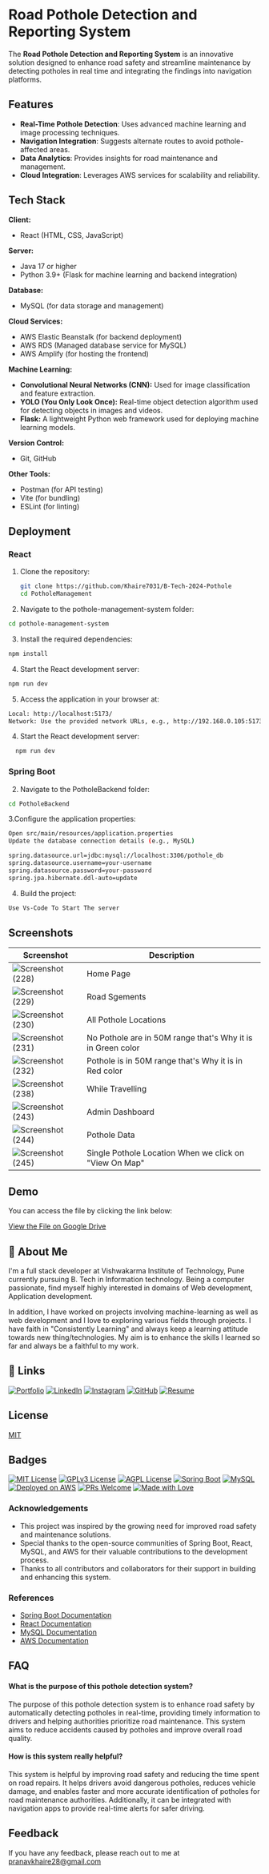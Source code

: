 
# Road Pothole Detection and Reporting System

The **Road Pothole Detection and Reporting System** is an innovative solution designed to enhance road safety and streamline maintenance by detecting potholes in real time and integrating the findings into navigation platforms.

## Features

- **Real-Time Pothole Detection**: Uses advanced machine learning and image processing techniques.
- **Navigation Integration**: Suggests alternate routes to avoid pothole-affected areas.
- **Data Analytics**: Provides insights for road maintenance and management.
- **Cloud Integration**: Leverages AWS services for scalability and reliability.



## Tech Stack

**Client:**  
- React (HTML, CSS, JavaScript)

**Server:**  
- Java 17 or higher  
- Python 3.9+ (Flask for machine learning and backend integration)

**Database:**  
- MySQL (for data storage and management)

**Cloud Services:**  
- AWS Elastic Beanstalk (for backend deployment)  
- AWS RDS (Managed database service for MySQL)  
- AWS Amplify (for hosting the frontend)

**Machine Learning:**  
- **Convolutional Neural Networks (CNN):** Used for image classification and feature extraction.  
- **YOLO (You Only Look Once):** Real-time object detection algorithm used for detecting objects in images and videos.  
- **Flask:** A lightweight Python web framework used for deploying machine learning models.

**Version Control:**  
- Git, GitHub

**Other Tools:**  
- Postman (for API testing)  
- Vite (for bundling)  
- ESLint (for linting)




## Deployment
### React

1. Clone the repository:
   ```bash
   git clone https://github.com/Khaire7031/B-Tech-2024-Pothole
   cd PotholeManagement

2. Navigate to the pothole-management-system folder:

```bash
cd pothole-management-system
```

3. Install the required dependencies:

```bash
npm install
```
4. Start the React development server:
```bash
npm run dev
```
5. Access the application in your browser at:
```bash
Local: http://localhost:5173/
Network: Use the provided network URLs, e.g., http://192.168.0.105:5173/.
```
4. Start the React development server:
```bash
  npm run dev
```

### Spring Boot

2. Navigate to the PotholeBackend folder:

```bash
cd PotholeBackend
```

3.Configure the application properties:

```bash
Open src/main/resources/application.properties
Update the database connection details (e.g., MySQL)

spring.datasource.url=jdbc:mysql://localhost:3306/pothole_db
spring.datasource.username=your-username
spring.datasource.password=your-password
spring.jpa.hibernate.ddl-auto=update

```
4. Build the project:
```bash
Use Vs-Code To Start The server
```

## Screenshots

| Screenshot | Description |
|------------|-------------|
| ![Screenshot (228)](https://github.com/user-attachments/assets/9c36b526-727b-44ad-b9fe-49eff17b6936) | Home Page |
| ![Screenshot (229)](https://github.com/user-attachments/assets/7e4a716a-ce31-4b8a-a276-857c694ee6a2) | Road Sgements |
| ![Screenshot (230)](https://github.com/user-attachments/assets/a31e8495-02c2-4793-8bce-a5276c7921a3) | All Pothole Locations |
| ![Screenshot (231)](https://github.com/user-attachments/assets/2d75f837-8cdd-4da9-a82a-0446bec1b60d) | No Pothole are in 50M range that's Why it is in Green color |
| ![Screenshot (232)](https://github.com/user-attachments/assets/b7e3d4a1-7601-4a1d-9301-49d112bb57f8) | Pothole is in 50M range that's Why it is in Red color |
| ![Screenshot (238)](https://github.com/user-attachments/assets/495501c9-93f3-45bb-ba91-81b45ebc7c3c) | While Travelling |
| ![Screenshot (243)](https://github.com/user-attachments/assets/3edf0f76-332e-4089-b5ad-9e606c1aca53) | Admin Dashboard |
| ![Screenshot (244)](https://github.com/user-attachments/assets/6624dcf1-6315-47c3-b27b-06a45752b207) | Pothole Data |
| ![Screenshot (245)](https://github.com/user-attachments/assets/3b6254ba-6295-48e3-ad77-e75c26e104a8) | Single Pothole Location When we click on "View On Map" |




## Demo
You can access the file by clicking the link below:

[View the File on Google Drive](https://drive.google.com/file/d/1jrn7okdW98Iro2vEkxm9cvSXRYzklbKy/view?usp=sharing)


## 🚀 About Me
I'm a full stack developer at Vishwakarma Institute of Technology, Pune currently pursuing B. Tech in Information technology. Being a computer passionate, find myself highly interested in domains of Web development, Application development. 

In addition, I have worked on projects involving machine-learning as well as web development and I love to exploring various fields through projects.
I have faith in "Consistently Learning" and always keep a learning attitude towards new thing/technologies. My aim is to enhance the skills I learned so far and always be a faithful to my work.
## 🔗 Links
[![Portfolio](https://img.shields.io/badge/my_portfolio-000?style=for-the-badge&logo=ko-fi&logoColor=white)](https://khairepranav.onrender.com/)
[![LinkedIn](https://img.shields.io/badge/linkedin-0A66C2?style=for-the-badge&logo=linkedin&logoColor=white)](https://www.linkedin.com/in/pranav-khaire-java-developer/)
[![Instagram](https://img.shields.io/badge/instagram-E4405F?style=for-the-badge&logo=instagram&logoColor=white)](https://www.instagram.com/pranav_khaire_70/)
[![GitHub](https://img.shields.io/badge/github-181717?style=for-the-badge&logo=github&logoColor=white)](https://github.com/Khaire7031)
[![Resume](https://img.shields.io/badge/resume-000000?style=for-the-badge&logo=resume&logoColor=white)](https://example.com/your-resume-link)  



## License

[MIT](https://choosealicense.com/licenses/mit/)


## Badges

[![MIT License](https://img.shields.io/badge/License-MIT-green.svg)](https://choosealicense.com/licenses/mit/)
[![GPLv3 License](https://img.shields.io/badge/License-GPL%20v3-yellow.svg)](https://opensource.org/licenses/)
[![AGPL License](https://img.shields.io/badge/license-AGPL-blue.svg)](http://www.gnu.org/licenses/agpl-3.0)
[![Spring Boot](https://img.shields.io/badge/spring%20boot-2.7.0-brightgreen.svg)](https://spring.io/projects/spring-boot)  [![MySQL](https://img.shields.io/badge/mysql-%3E=8.0-blue.svg)](https://www.mysql.com/)  [![Deployed on AWS](https://img.shields.io/badge/deployed-AWS-orange.svg)](https://aws.amazon.com/)  [![PRs Welcome](https://img.shields.io/badge/PRs-welcome-brightgreen.svg)](https://github.com/Khaire7031/B-Tech-2024-Pothole/pulls)  [![Made with Love](https://img.shields.io/badge/made%20with-love-red.svg)](https://github.com/Khaire7031/)  
### Acknowledgements

- This project was inspired by the growing need for improved road safety and maintenance solutions.
- Special thanks to the open-source communities of Spring Boot, React, MySQL, and AWS for their valuable contributions to the development process.
- Thanks to all contributors and collaborators for their support in building and enhancing this system.

### References

- [Spring Boot Documentation](https://spring.io/projects/spring-boot)
- [React Documentation](https://reactjs.org/docs/getting-started.html)
- [MySQL Documentation](https://dev.mysql.com/doc/)
- [AWS Documentation](https://aws.amazon.com/documentation/)
## FAQ

#### What is the purpose of this pothole detection system?

The purpose of this pothole detection system is to enhance road safety by automatically detecting potholes in real-time, providing timely information to drivers and helping authorities prioritize road maintenance. This system aims to reduce accidents caused by potholes and improve overall road quality.

#### How is this system really helpful?

This system is helpful by improving road safety and reducing the time spent on road repairs. It helps drivers avoid dangerous potholes, reduces vehicle damage, and enables faster and more accurate identification of potholes for road maintenance authorities. Additionally, it can be integrated with navigation apps to provide real-time alerts for safer driving.



## Feedback

If you have any feedback, please reach out to me at pranavkhaire28@gmail.com

